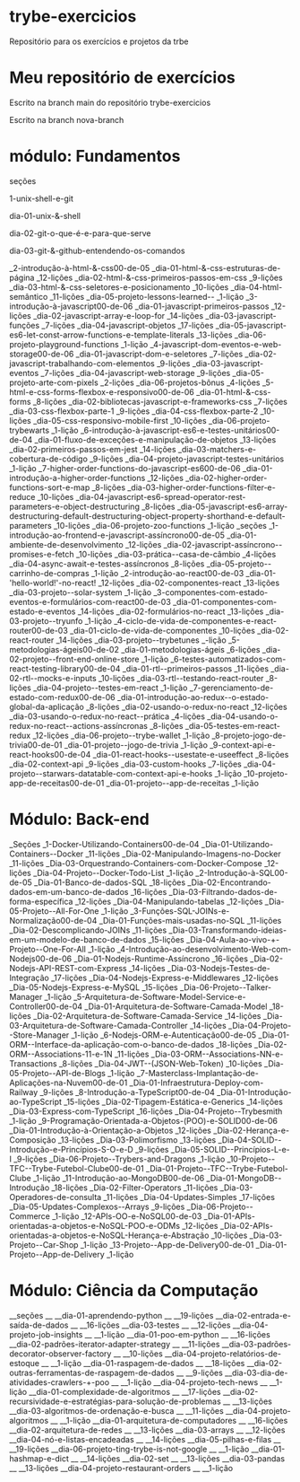 # trybe-exercicios
Repositório para os exercícios e projetos da trbe
# Meu repositório de exercícios 


Escrito na branch main do repositório trybe-exercicios


Escrito na branch nova-branch



# módulo: Fundamentos

seções

1-unix-shell-e-git

dia-01-unix-&-shell

dia-02-git-o-que-é-e-para-que-serve

dia-03-git-&-github-entendendo-os-comandos

_2-introdução-à-html-&-css00-de-05
_dia-01-html-&-css-estruturas-de-página
_12-lições
_dia-02-html-&-css-primeiros-passos-em-css
_9-lições
_dia-03-html-&-css-seletores-e-posicionamento
_10-lições
_dia-04-html-semântico
_11-lições
_dia-05-projeto-lessons-learned--
_1-lição
_3-introdução-à-javascript00-de-06
_dia-01-javascript-primeiros-passos
_12-lições
_dia-02-javascript-array-e-loop-for
_14-lições
_dia-03-javascript-funções
_7-lições
_dia-04-javascript-objetos
_17-lições
_dia-05-javascript-es6-let-const-arrow-functions-e-template-literals
_13-lições
_dia-06-projeto-playground-functions
_1-lição
_4-javascript-dom-eventos-e-web-storage00-de-06
_dia-01-javascript-dom-e-seletores
_7-lições
_dia-02-javascript-trabalhando-com-elementos
_9-lições
_dia-03-javascript-eventos
_7-lições
_dia-04-javascript-web-storage
_9-lições
_dia-05-projeto-arte-com-pixels
_2-lições
_dia-06-projetos-bônus
_4-lições
_5-html-e-css-forms-flexbox-e-responsivo00-de-06
_dia-01-html-&-css-forms
_8-lições
_dia-02-bibliotecas-javascript-e-frameworks-css
_7-lições
_dia-03-css-flexbox-parte-1
_9-lições
_dia-04-css-flexbox-parte-2
_10-lições
_dia-05-css-responsivo-mobile-first
_10-lições
_dia-06-projeto-trybewarts
_1-lição
_6-introdução-à-javascript-es6-e-testes-unitários00-de-04
_dia-01-fluxo-de-exceções-e-manipulação-de-objetos
_13-lições
_dia-02-primeiros-passos-em-jest
_14-lições
_dia-03-matchers-e-cobertura-de-código
_9-lições
_dia-04-projeto-javascript-testes-unitários
_1-lição
_7-higher-order-functions-do-javascript-es600-de-06
_dia-01-introdução-a-higher-order-functions
_12-lições
_dia-02-higher-order-functions-sort-e-map
_8-lições
_dia-03-higher-order-functions-filter-e-reduce
_10-lições
_dia-04-javascript-es6-spread-operator-rest-parameters-e-object-destructuring
_8-lições
_dia-05-javascript-es6-array-destructuring-default-destructuring-object-property-shorthand-e-default-parameters
_10-lições
_dia-06-projeto-zoo-functions
_1-lição
_seções
_1-introdução-ao-frontend-e-javascript-assíncrono00-de-05
_dia-01-ambiente-de-desenvolvimento
_12-lições
_dia-02-javascript-assíncrono--promises-e-fetch
_10-lições
_dia-03-prática--casa-de-câmbio
_4-lições
_dia-04-async-await-e-testes-assíncronos
_8-lições
_dia-05-projeto--carrinho-de-compras
_1-lição
_2-introdução-ao-react00-de-03
_dia-01-'hello-world!'-no-react!
_12-lições
_dia-02-componentes-react
_13-lições
_dia-03-projeto--solar-system
_1-lição
_3-componentes-com-estado-eventos-e-formulários-com-react00-de-03
_dia-01-componentes-com-estado-e-eventos
_14-lições
_dia-02-formulários-no-react
_13-lições
_dia-03-projeto--tryunfo
_1-lição
_4-ciclo-de-vida-de-componentes-e-react-router00-de-03
_dia-01-ciclo-de-vida-de-componentes
_10-lições
_dia-02-react-router
_14-lições
_dia-03-projeto--trybetunes
_-lição
_5-metodologias-ágeis00-de-02
_dia-01-metodologias-ágeis
_6-lições
_dia-02-projeto--front-end-online-store
_1-lição
_6-testes-automatizados-com-react-testing-library00-de-04
_dia-01-rtl--primeiros-passos
_11-lições
_dia-02-rtl--mocks-e-inputs
_10-lições
_dia-03-rtl--testando-react-router
_8-lições
_dia-04-projeto--testes-em-react
_1-lição
_7-gerenciamento-de-estado-com-redux00-de-06
_dia-01-introdução-ao-redux--o-estado-global-da-aplicação
_8-lições
_dia-02-usando-o-redux-no-react
_12-lições
_dia-03-usando-o-redux-no-react--prática
_4-lições
_dia-04-usando-o-redux-no-react--actions-assíncronas
_8-lições
_dia-05-testes-em-react-redux
_12-lições
_dia-06-projeto--trybe-wallet
_1-lição
_8-projeto-jogo-de-trivia00-de-01
_dia-01-projeto--jogo-de-trivia
_1-lição
_9-context-api-e-react-hooks00-de-04
_dia-01-react-hooks--usestate-e-useeffect
_8-lições
_dia-02-context-api
_9-lições
_dia-03-custom-hooks
_7-lições
_dia-04-projeto--starwars-datatable-com-context-api-e-hooks
_1-lição
_10-projeto-app-de-receitas00-de-01
_dia-01-projeto--app-de-receitas
_1-lição

# Módulo: Back-end

_Seções
_1-Docker-Utilizando-Containers00-de-04
_Dia-01-Utilizando-Containers--Docker
_11-lições
_Dia-02-Manipulando-Imagens-no-Docker
_11-lições
_Dia-03-Orquestrando-Containers-com-Docker-Compose
_12-lições
_Dia-04-Projeto--Docker-Todo-List
_1-lição
_2-Introdução-à-SQL00-de-05
_Dia-01-Banco-de-dados-SQL
_18-lições
_Dia-02-Encontrando-dados-em-um-banco-de-dados
_16-lições
_Dia-03-Filtrando-dados-de-forma-específica
_12-lições
_Dia-04-Manipulando-tabelas
_12-lições
_Dia-05-Projeto--All-For-One
_1-lição
_3-Funções-SQL-JOINs-e-Normalização00-de-04
_Dia-01-Funções-mais-usadas-no-SQL
_11-lições
_Dia-02-Descomplicando-JOINs
_11-lições
_Dia-03-Transformando-ideias-em-um-modelo-de-banco-de-dados
_15-lições
_Dia-04-Aula-ao-vivo-+-Projeto--One-For-All
_1-lição
_4-Introdução-ao-desenvolvimento-Web-com-Nodejs00-de-06
_Dia-01-Nodejs-Runtime-Assíncrono
_16-lições
_Dia-02-Nodejs-API-REST-com-Express
_14-lições
_Dia-03-Nodejs-Testes-de-Integração
_17-lições
_Dia-04-Nodejs-Express-e-Middlewares
_12-lições
_Dia-05-Nodejs-Express-e-MySQL
_15-lições
_Dia-06-Projeto--Talker-Manager
_1-lição
_5-Arquitetura-de-Software-Model-Service-e-Controller00-de-04
_Dia-01-Arquitetura-de-Software-Camada-Model
_18-lições
_Dia-02-Arquitetura-de-Software-Camada-Service
_14-lições
_Dia-03-Arquitetura-de-Software-Camada-Controller
_14-lições
_Dia-04-Projeto--Store-Manager
_1-lição
_6-Nodejs-ORM-e-Autenticação00-de-05
_Dia-01-ORM--Interface-da-aplicação-com-o-banco-de-dados
_18-lições
_Dia-02-ORM--Associations-11-e-1N
_11-lições
_Dia-03-ORM--Associations-NN-e-Transactions
_8-lições
_Dia-04-JWT--(JSON-Web-Token)
_10-lições
_Dia-05-Projeto--API-de-Blogs
_1-lição
_7-Masterclass-Implantação-de-Aplicações-na-Nuvem00-de-01
_Dia-01-Infraestrutura-Deploy-com-Railway
_9-lições
_8-Introdução-a-TypeScript00-de-04
_Dia-01-Introdução-ao-TypeScript
_15-lições
_Dia-02-Tipagem-Estática-e-Generics
_14-lições
_Dia-03-Express-com-TypeScript
_16-lições
_Dia-04-Projeto--Trybesmith
_1-lição
_9-Programação-Orientada-a-Objetos-(POO)-e-SOLID00-de-06
_Dia-01-Introdução-à-Orientação-a-Objetos
_12-lições
_Dia-02-Herança-e-Composição
_13-lições
_Dia-03-Polimorfismo
_13-lições
_Dia-04-SOLID--Introdução-e-Princípios-S-O-e-D
_9-lições
_Dia-05-SOLID--Princípios-L-e-I
_9-lições
_Dia-06-Projeto--Trybers-and-Dragons
_1-lição
_10-Projeto--TFC--Trybe-Futebol-Clube00-de-01
_Dia-01-Projeto--TFC--Trybe-Futebol-Clube
_1-lição
_11-Introdução-ao-MongoDB00-de-06
_Dia-01-MongoDB--Introdução
_18-lições
_Dia-02-Filter-Operators
_11-lições
_Dia-03-Operadores-de-consulta
_11-lições
_Dia-04-Updates-Simples
_17-lições
_Dia-05-Updates-Complexos--Arrays
_9-lições
_Dia-06-Projeto--Commerce
_1-lição
_12-APIs-OO-e-NoSQL00-de-03
_Dia-01-APIs-orientadas-a-objetos-e-NoSQL-POO-e-ODMs
_12-lições
_Dia-02-APIs-orientadas-a-objetos-e-NoSQL-Herança-e-Abstração
_10-lições
_Dia-03-Projeto--Car-Shop
_1-lição
_13-Projeto--App-de-Delivery00-de-01
_Dia-01-Projeto--App-de-Delivery
_1-lição

# Módulo: Ciência da Computação

__seções
__
__dia-01-aprendendo-python
__
__19-lições
__dia-02-entrada-e-saída-de-dados
__
__16-lições
__dia-03-testes
__
__12-lições
__dia-04-projeto-job-insights
__
__1-lição
__dia-01-poo-em-python
__
__16-lições
__dia-02-padrões-iterator-adapter-strategy
__
__11-lições
__dia-03-padrões-decorator-observer-factory
__
__10-lições
__dia-04-projeto-relatórios-de-estoque
__
__1-lição
__dia-01-raspagem-de-dados
__
__18-lições
__dia-02-outras-ferramentas-de-raspagem-de-dados
__
__9-lições
__dia-03-dia-de-atividades-crawlers-+-poo
__
__1-lição
__dia-04-projeto-tech-news
__
__1-lição
__dia-01-complexidade-de-algoritmos
__
__17-lições
__dia-02-recursividade-e-estratégias-para-solução-de-problemas
__
__13-lições
__dia-03-algoritmos-de-ordenação-e-busca
__
__11-lições
__dia-04-projeto-algoritmos
__
__1-lição
__dia-01-arquitetura-de-computadores
__
__16-lições
__dia-02-arquitetura-de-redes
__
__13-lições
__dia-03-arrays
__
__12-lições
__dia-04-nó-e-listas-encadeadas
__
__14-lições
__dia-05-pilhas-e-filas
__
__19-lições
__dia-06-projeto-ting-trybe-is-not-google
__
__1-lição
__dia-01-hashmap-e-dict
__
__14-lições
__dia-02-set
__
__13-lições
__dia-03-pandas
__
__13-lições
__dia-04-projeto-restaurant-orders
__
__1-lição

